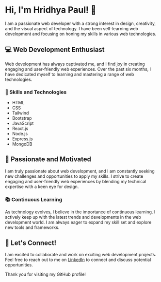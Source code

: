 # Hi, I'm Hridhya Paul! 👋

I am a passionate web developer with a strong interest in design, creativity, and the visual aspect of technology. I have been self-learning web development and focusing on honing my skills in various web technologies.

## 💻 Web Development Enthusiast

Web development has always captivated me, and I find joy in creating engaging and user-friendly web experiences. Over the past six months, I have dedicated myself to learning and mastering a range of web technologies.

### 🚀 Skills and Technologies

- HTML
- CSS
- Tailwind
- Bootstrap
- JavaScript
- React.js
- Node.js
- Express.js
- MongoDB

## 🌟 Passionate and Motivated

I am truly passionate about web development, and I am constantly seeking new challenges and opportunities to apply my skills. I strive to create engaging and user-friendly web experiences by blending my technical expertise with a keen eye for design.

### 📚 Continuous Learning

As technology evolves, I believe in the importance of continuous learning. I actively keep up with the latest trends and developments in the web development world. I am always eager to expand my skill set and explore new tools and frameworks.

## 🤝 Let's Connect!

I am excited to collaborate and work on exciting web development projects. Feel free to reach out to me on [LinkedIn](https://www.linkedin.com/in/hridhya-paul-38099a114/) to connect and discuss potential opportunities.

Thank you for visiting my GitHub profile!
